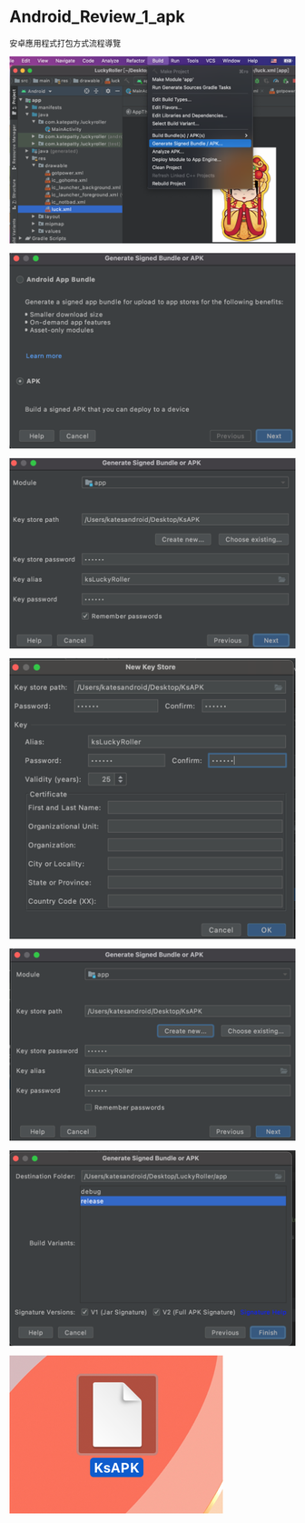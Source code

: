 # Android_Review_1_apk
安卓應用程式打包方式流程導覽

![](https://raw.githubusercontent.com/QueenieCplusplus/Android_Review_1_apk/main/apk1.png)

![](https://raw.githubusercontent.com/QueenieCplusplus/Android_Review_1_apk/main/apk2.png)

![](https://raw.githubusercontent.com/QueenieCplusplus/Android_Review_1_apk/main/apk3.png)

![](https://raw.githubusercontent.com/QueenieCplusplus/Android_Review_1_apk/main/apk4.png)

![](https://raw.githubusercontent.com/QueenieCplusplus/Android_Review_1_apk/main/apk5.png)

![](https://raw.githubusercontent.com/QueenieCplusplus/Android_Review_1_apk/main/APK6.png)

![](https://raw.githubusercontent.com/QueenieCplusplus/Android_Review_1_apk/main/apk7.png)
